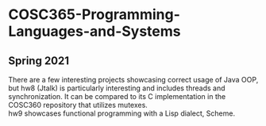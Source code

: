 # COSC365-Programming-Languages-and-Systems
## Spring 2021
There are a few interesting projects showcasing correct usage of Java OOP, but hw8 (Jtalk) is particularly interesting and includes threads and synchronization. It can be compared to its C implementation in the COSC360 repository that utilizes mutexes.\
hw9 showcases functional programming with a Lisp dialect, Scheme.
